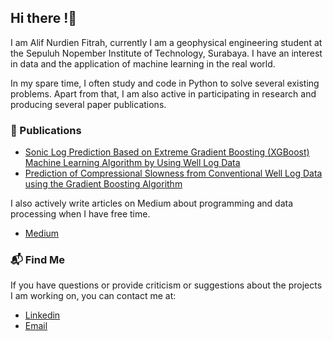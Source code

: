 ## Hi there !👋
I am Alif Nurdien Fitrah, currently I am a geophysical engineering student at the Sepuluh Nopember Institute of Technology, Surabaya. I have an interest in data and the application of machine learning in the real world. 

In my spare time, I often study and code in Python to solve several existing problems. Apart from that, I am also active in participating in research and producing several paper publications.

### 📄 Publications
- [Sonic Log Prediction Based on Extreme Gradient Boosting (XGBoost) Machine Learning Algorithm by Using Well Log Data](https://doi.org/10.1051/bioconf/20248909003)
- [Prediction of Compressional Slowness from Conventional Well Log Data using the Gradient Boosting Algorithm](https://iopscience.iop.org/article/10.1088/1755-1315/1288/1/012024/meta)

I also actively write articles on Medium about programming and data processing when I have free time.
- [Medium](https://medium.com/@alifnurdien27)

### 📬 Find Me
If you have questions or provide criticism or suggestions about the projects I am working on, you can contact me at:
- [Linkedin](www.linkedin.com/in/alifnurfitrah)
- [Email](alifnurdien27@gmail.com)









